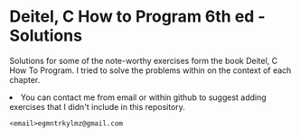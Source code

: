 # Deitel, C How to Program 6th ed - Solutions
Solutions for some of the note-worthy exercises form the book Deitel, C How To Program.
I tried to solve the problems within on the context of each chapter.

<li>You can contact me from email or within github to suggest adding exercises
    that I didn't include in this repository.</li>

    <email>egmntrkylmz@gmail.com

